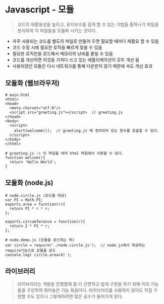 # Javascript - 모듈
>코드의 재활용성을 높이고, 유지보수를 쉽게 할 수 있는 기법들 중하나가 파일을 분리하여 각 파일들을 모듈화 시키는 것이다.

- 자주 사용되는 코드를 별도의 파일로 만들어 두면 필요할 때마다 재활요 할 수 있음
- 코드 수정 시에 필요한 로직을 빠르게 찾을 수 있음
- 필요한 로직만을 로드해서 메모리의 낭비를 줄일 수 있음
- 코드를 개선하면 이것을 가져다 쓰고 있는 애플리케이션이 모두 개선 됨
- 사용되었던 모듈은 다시 네트워크를 통해 다운받지 않기 때문에 속도 개선 효과

## 모듈화 (웹브라우저)
```
# main.html
<html>
<head>
  <meta charset="utf-8"/>
  <script src="greeting.js"></script>  // greeting.js 
</head>
<body>
  <script>
    alert(welcome());  // greeting.js 에 정의되어 있는 함수를 호출할 수 있다.
  </script>
</body>
</html>
  
# greeting.js -> 이 파일을 여러 html 파일에서 사용할 수 있다.
function welcom(){
  return 'Hello World';
}
```

## 모듈화 (node.js)
```
# node.circle.js (로드될 대상)
var PI = Math.PI;
exports.area = fucntion(r){
  return PI * r * r;
};

exports.circumference = function(r){
  return 2 * PI * r;
};

# node.demo.js (모듈을 로드하는 측)
var circle = require('./node.circle.js');  // node.js에서 제공하는 require기능으로 모듈을 로드
console.log( circle.area(4) );
```

## 라이브러리
>라이브러리는 개발을 진행할때 좀 더 간편하고 쉽게 구현을 하기 위해 미리 기능들을 구성하여 묶어놓은 기능 묶음이다.
라이브러리를 사용하지 않아도 직접 구현할 수도 있으나 그렇게하려면 많은 공수가 들어가게 된다.

